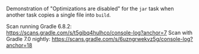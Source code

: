 Demonstration of "Optimizations are disabled" for the `jar` task when another task copies a single file into `build`.

Scan running Gradle 6.8.2: https://scans.gradle.com/s/t5gibq4hulhco/console-log?anchor=7
Scan with Gradle 7.0 nightly: https://scans.gradle.com/s/6uzngrwekvz5g/console-log?anchor=18
